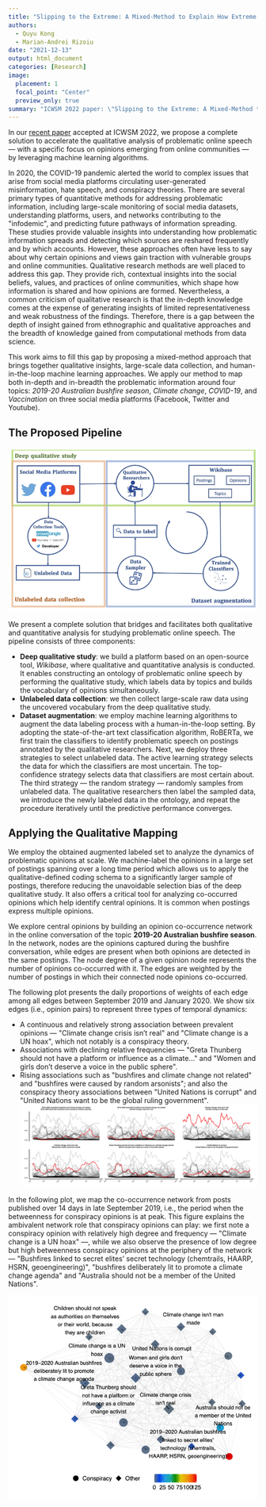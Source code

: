 ```yaml
---
title: "Slipping to the Extreme: A Mixed-Method to Explain How Extreme Opinions Infiltrate Online Discussions"
authors:
  - Quyu Kong
  - Marian-Andrei Rizoiu
date: "2021-12-13"
output: html_document
categories: [Research]
image:
  placement: 1
  focal_point: "Center"
  preview_only: true
summary: "ICWSM 2022 paper: \"Slipping to the Extreme: A Mixed-Method to Explain How Extreme Opinions Infiltrate Online Discussions\" "
---
```


In our [recent paper](https://arxiv.org/pdf/2109.00302.pdf) accepted at ICWSM 2022, we propose a complete solution to accelerate the qualitative analysis of problematic online speech — with a specific focus on opinions emerging from online communities — by leveraging machine learning algorithms.

In 2020, the COVID-19 pandemic alerted the world to complex issues that arise from social media platforms circulating user-generated misinformation, hate speech, and conspiracy theories. There are several primary types of quantitative methods for addressing problematic information, including large-scale monitoring of social media datasets, understanding platforms, users, and networks contributing to the "infodemic", and predicting future pathways of information spreading.
These studies provide valuable insights into understanding
how problematic information spreads and detecting which sources are reshared frequently and by which accounts. However, these approaches often have less to say about why certain opinions and views gain traction with vulnerable groups and online communities. Qualitative research methods are well placed to address this gap. They provide rich, contextual insights into the social beliefs, values, and practices of online communities, which shape how information is shared and how opinions are formed.
Nevertheless, a common criticism of qualitative research is that the in-depth knowledge comes at the expense of generating insights of limited representativeness and weak robustness of the findings. Therefore, there is a gap between the depth of insight gained from ethnographic and qualitative approaches and the breadth of knowledge gained from computational methods from data science.

This work aims to fill this gap by proposing a mixed-method approach that brings together qualitative insights, large-scale data collection, and human-in-the-loop machine learning approaches. We apply our method to map both in-depth and in-breadth the problematic information around four topics: *2019-20 Australian bushfire season*, *Climate change*, *COVID-19*, and *Vaccination* on three social media platforms (Facebook, Twitter and Youtube).

## The Proposed Pipeline

![The pipeline of machine learning accelerated qualitative research where the human-in-the-loop machine learning algorithms are employed for dataset augmentation.](fig1.png)

We present a complete solution that bridges and facilitates both qualitative and quantitative analysis for studying problematic online speech.
The pipeline consists of three components:
  - **Deep qualitative study**: we build a platform based on an open-source tool, *Wikibase*, where qualitative and quantitative analysis is conducted. It enables constructing an ontology of problematic online speech by performing the qualitative study, which labels data by topics and builds the vocabulary of opinions simultaneously.
  - **Unlabeled data collection**: we then collect large-scale raw data using the uncovered vocabulary from the deep qualitative study.
  - **Dataset augmentation**: we employ machine learning algorithms to augment the data labeling process with a human-in-the-loop setting. By adopting the state-of-the-art text classification algorithm, RoBERTa, we first train the classifiers to identify problematic speech on postings annotated by the qualitative researchers. Next, we deploy three strategies to select unlabeled data. The active learning strategy selects the data for which the classifiers are most uncertain. The top-confidence strategy selects data that classifiers are most certain about. The third strategy — the random strategy — randomly samples from unlabeled data. The qualitative researchers then label the sampled data, we introduce the newly labeled data in the ontology, and repeat the procedure iteratively until the predictive performance converges.

## Applying the Qualitative Mapping

We employ the obtained augmented labeled set to analyze the dynamics of problematic opinions at scale. We machine-label the opinions in a large set of postings spanning over a long time period which allows us to apply the qualitative-defined coding schema to a significantly larger sample of postings, therefore reducing the unavoidable selection bias of the deep qualitative study. It also offers a critical tool for analyzing co-occurred opinions which help identify central opinions. It is common when postings express multiple opinions.

We explore central opinions by building an opinion co-occurrence network in the online conversation of the topic **2019-20 Australian bushfire season**. In the network, nodes are the opinions captured during the bushfire conversation, while edges are present when both opinions are detected in the same postings. The node
degree of a given opinion node represents the number of opinions co-occurred with it. The edges are weighted by the number of postings in which their connected node opinions co-occurred.

The following plot presents the daily proportions of weights of each edge among all edges between September 2019 and January 2020. We show six edges (i.e., opinion pairs) to represent three types of temporal dynamics:
  - A continuous and relatively strong association between prevalent opinions — "Climate change crisis isn’t real" and "Climate change is a UN hoax", which not notably is a conspiracy theory.
  - Associations with declining relative frequencies — "Greta Thunberg should not have a platform or influence as a climate..." and "Women and girls don’t deserve a voice in the public sphere".
  - Rising associations such as "bushfires and climate change not related" and "bushfires were caused by random arsonists"; and also the conspiracy theory associations between "United Nations is corrupt" and "United Nations want to be the global ruling government".
![Daily proportions of edge weights of six selected co-occurred opinions pairs.](fig2.png)

In the following plot, we map the co-occurrence network from posts published over 14 days in late September 2019, i.e., the period when the betweenness for conspiracy opinions is at peak. This figure explains the ambivalent network role that conspiracy opinions can play: we first note a conspiracy opinion with relatively high degree and frequency — "Climate change is a UN hoax" —, while we also observe the presence of low degree but high betweenness conspiracy opinions at the periphery of the network — "Bushfires linked to secret elites’ secret technology (chemtrails, HAARP, HSRN, geoengineering)", "bushfires deliberately lit to promote a climate change agenda" and "Australia should not be a member of the United Nations".

![A visualization of the co-occurrence network in late September 2020 — node sizes and colors indicate the degrees and betweenness values](featured.png)